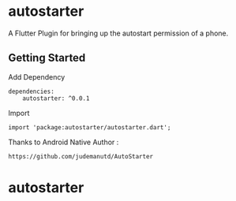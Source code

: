 # autostarter

A Flutter Plugin for bringing up the autostart permission of a phone.

## Getting Started

Add Dependency

    dependencies:
  	    autostarter: ^0.0.1

Import
    
    import 'package:autostarter/autostarter.dart';


Thanks to Android Native Author :
 
    https://github.com/judemanutd/AutoStarter

# autostarter
